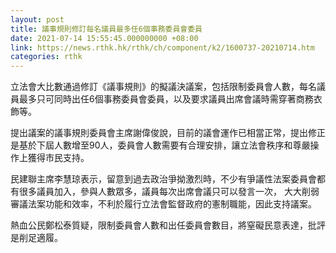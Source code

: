 ```yaml
---
layout: post
title: 議事規則修訂每名議員最多任6個事務委員會委員
date: 2021-07-14 15:55:45.000000000 +08:00
link: https://news.rthk.hk/rthk/ch/component/k2/1600737-20210714.htm
categories: rthk
---
```


立法會大比數通過修訂《議事規則》的擬議決議案，包括限制委員會人數，每名議員最多只可同時出任6個事務委員會委員，以及要求議員出席會議時需穿著商務衣飾等。

提出議案的議事規則委員會主席謝偉俊說，目前的議會運作已相當正常，提出修正是基於下屆人數增至90人，委員會人數需要有合理安排，讓立法會秩序和尊嚴操作上獲得市民支持。 

民建聯主席李慧琼表示，留意到過去政治爭拗激烈時，不少有爭議性法案委員會都有很多議員加入，參與人數眾多，議員每次出席會議只可以發言一次， 大大削弱審議法案功能和效率，不利於履行立法會監督政府的憲制職能，因此支持議案。

熱血公民鄭松泰質疑，限制委員會人數和出任委員會數目，將窒礙民意表達，批評是削足適履。
